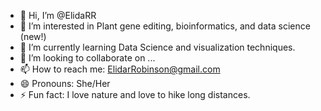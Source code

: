 - 👋 Hi, I’m @ElidaRR
- 👀 I’m interested in Plant gene editing, bioinformatics, and data science (new!)
- 🌱 I’m currently learning Data Science and visualization techniques.
- 💞️ I’m looking to collaborate on ...
- 📫 How to reach me: ElidarRobinson@gmail.com
- 😄 Pronouns: She/Her
- ⚡ Fun fact: I love nature and love to hike long distances.
